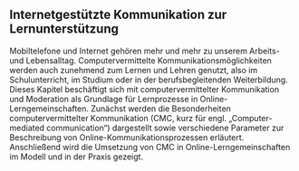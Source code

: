 <!-- filename: 00_Kommunikation_und_Moderation.md -->
<!-- title: Kommunikation und Moderation -->

<!-- tags: #kommunikation,#einfuehrung,#paedagogikpsychologie -->
<!-- authors: Martin Ebner, Sandra Schön, Gabriela Bäuml-Westebbe, Ilona Buchem, Christian Lehr, Marc Egloffstein -->

## Internetgestützte Kommunikation zur Lernunterstützung

Mobiltelefone und Internet gehören mehr und mehr zu unserem Arbeits- und Lebensalltag. Computervermittelte Kommunikationsmöglichkeiten werden auch zunehmend zum Lernen und Lehren genutzt, also im Schulunterricht, im Studium oder in der berufsbegleitenden Weiterbildung. Dieses Kapitel beschäftigt sich mit computervermittelter Kommunikation und Moderation als Grundlage für Lernprozesse in Online-Lerngemeinschaften. Zunächst werden die Besonderheiten computervermittelter Kommunikation (CMC, kurz für engl. „Computer-mediated communication“) dargestellt sowie verschiedene Parameter zur Beschreibung von Online-Kommunikationsprozessen erläutert. Anschließend wird die Umsetzung von CMC in Online-Lerngemeinschaften im Modell und in der Praxis gezeigt.

